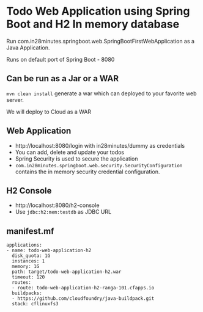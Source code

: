 # Todo Web Application using Spring Boot and H2 In memory database

Run com.in28minutes.springboot.web.SpringBootFirstWebApplication as a Java Application.

Runs on default port of Spring Boot - 8080 

## Can be run as a Jar or a WAR

`mvn clean install` generate a war which can deployed to your favorite web server.

We will deploy to Cloud as a WAR

## Web Application

- http://localhost:8080/login with in28minutes/dummy as credentials
- You can add, delete and update your todos
- Spring Security is used to secure the application
- `com.in28minutes.springboot.web.security.SecurityConfiguration` contains the in memory security credential configuration.

## H2 Console

- http://localhost:8080/h2-console
- Use `jdbc:h2:mem:testdb` as JDBC URL 

## manifest.mf

```
applications:
- name: todo-web-application-h2
  disk_quota: 1G
  instances: 1
  memory: 1G
  path: target/todo-web-application-h2.war
  timeout: 120
  routes:
  - route: todo-web-application-h2-ranga-101.cfapps.io
  buildpacks:
  - https://github.com/cloudfoundry/java-buildpack.git
  stack: cflinuxfs3
 ```